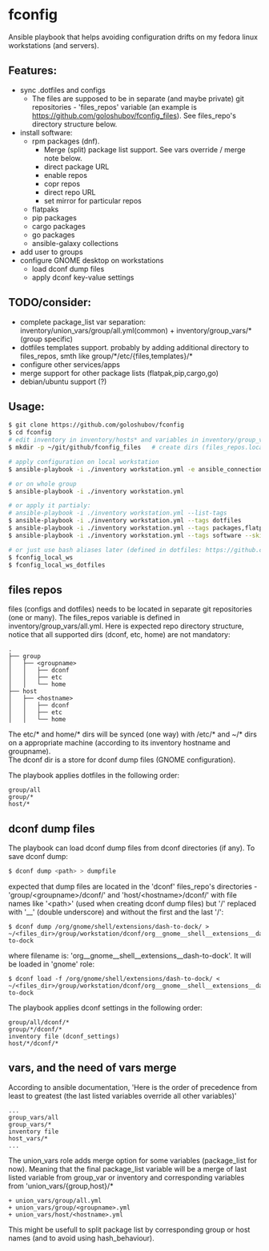# fconfig
Ansible playbook that helps avoiding configuration drifts on my fedora linux workstations (and servers).

## Features:
- sync .dotfiles and configs
  - The files are supposed to be in separate (and maybe private) git repositories - 'files_repos' variable (an example is https://github.com/goloshubov/fconfig_files). See files_repo's directory structure below.
- install software:
  - rpm packages (dnf). 
    - Merge (split) package list support. See vars override / merge note below.
    - direct package URL
    - enable repos
    - copr repos
    - direct repo URL
    - set mirror for particular repos
  - flatpaks
  - pip packages
  - cargo packages
  - go packages
  - ansible-galaxy collections
- add user to groups
- configure GNOME desktop on workstations 
  - load dconf dump files
  - apply dconf key-value settings

## TODO/consider:
- complete package_list var separation: inventory/union_vars/group/all.yml(common) + inventory/group_vars/*(group specific)
- dotfiles templates support. probably by adding additional directory to files_repos, smth like group/\*/etc/{files,templates}/\*
- configure other services/apps
- merge support for other package lists (flatpak,pip,cargo,go)
- debian/ubuntu support (?)

## Usage:
```bash
$ git clone https://github.com/goloshubov/fconfig
$ cd fconfig
# edit inventory in inventory/hosts* and variables in inventory/group_vars/*, inventory/union_vars/*
$ mkdir -p ~/git/github/fconfig_files   # create dirs (files_repos.localpath variables)

# apply configuration on local workstation
$ ansible-playbook -i ./inventory workstation.yml -e ansible_connection=local --limit $(hostname)

# or on whole group
$ ansible-playbook -i ./inventory workstation.yml

# or apply it partialy:
# ansible-playbook -i ./inventory workstation.yml --list-tags
$ ansible-playbook -i ./inventory workstation.yml --tags dotfiles
$ ansible-playbook -i ./inventory workstation.yml --tags packages,flatpaks
$ ansible-playbook -i ./inventory workstation.yml --tags software --skip-tags cargo

# or just use bash aliases later (defined in dotfiles: https://github.com/goloshubov/fconfig_files/blob/main/group/all/home/.bashrc.d/aliases.sh)
$ fconfig_local_ws
$ fconfig_local_ws_dotfiles
```

## files repos
files (configs and dotfiles) needs to be located in separate git repositories (one or many). The files_repos variable is defined in inventory/group_vars/all.yml. Here is expected repo directory structure, notice that all supported dirs (dconf, etc, home) are not mandatory:
```
.
├── group
│   ├── <groupname>
│   │   ├── dconf
│   │   ├── etc
│   │   └── home
├── host
│   ├── <hostname>
│   │   ├── dconf
│   │   ├── etc
│   │   └── home
```
The etc/* and home/* dirs will be synced (one way) with /etc/* and ~/* dirs on a appropriate machine (according to its inventory hostname and groupname).\
The dconf dir is a store for dconf dump files (GNOME configuration).

The playbook applies dotfiles in the following order:
```
group/all
group/*
host/*
```

## dconf dump files

The playbook can load dconf dump files from dconf directories (if any). To save dconf dump:
```bash
$ dconf dump <path> > dumpfile
```
expected that dump files are located in the 'dconf' files_repo's directories - 'group/\<groupname\>/dconf/' and 'host/\<hostname\>/dconf/' with file names like '\<path\>' (used when creating dconf dump files) but '/' replaced with '__' (double underscore) and without the first and the last '/'\:
```
$ dconf dump /org/gnome/shell/extensions/dash-to-dock/ > ~/<files_dir>/group/workstation/dconf/org__gnome__shell__extensions__dash-to-dock
```
where filename is: 'org__gnome__shell__extensions__dash-to-dock'. It will be loaded in 'gnome' role:
```
$ dconf load -f /org/gnome/shell/extensions/dash-to-dock/ < ~/<files_dir>/group/workstation/dconf/org__gnome__shell__extensions__dash-to-dock
```
The playbook applies dconf settings in the following order:
```
group/all/dconf/*
group/*/dconf/*
inventory file (dconf_settings)
host/*/dconf/*
```


## vars, and the need of vars merge

According to ansible documentation,
'Here is the order of precedence from least to greatest (the last listed variables override all other variables)'
```
...
group_vars/all
group_vars/*
inventory file
host_vars/*
...
```

The union_vars role adds merge option for some variables (package_list for now).
Meaning that the final package_list variable will be a merge of last listed variable from group_var or inventory and corresponding variables from 'union_vars/{group,host}/*
```
+ union_vars/group/all.yml
+ union_vars/group/<groupname>.yml
+ union_vars/host/<hostname>.yml
```

This might be usefull to split package list by corresponding group or host names (and to avoid using hash_behaviour).

